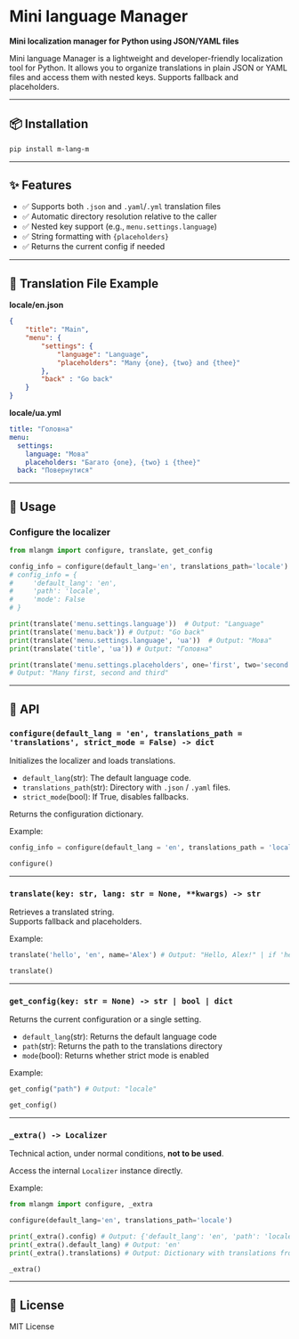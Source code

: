 # Mini language Manager

**Mini localization manager for Python using JSON/YAML files**

Mini language Manager is a lightweight and developer-friendly localization tool for Python. It allows you to organize translations in plain JSON or YAML files and access them with nested keys. Supports fallback and placeholders.

---

## 📦 Installation

```bash
pip install m-lang-m
```

---

## ✨ Features

- ✅ Supports both `.json` and `.yaml`/`.yml` translation files
- ✅ Automatic directory resolution relative to the caller
- ✅ Nested key support (e.g., `menu.settings.language`)
- ✅ String formatting with `{placeholders}`
- ✅ Returns the current config if needed

---

## 📁 Translation File Example

**locale/en.json**
```json
{
    "title": "Main",
    "menu": {
        "settings": {
            "language": "Language",
            "placeholders": "Many {one}, {two} and {thee}"
        },
        "back" : "Go back"
    }
}
```

**locale/ua.yml**
```yml
title: "Головна"
menu:
  settings:
    language: "Мова"
    placeholders: "Багато {one}, {two} і {thee}"
  back: "Повернутися"
```

---

## 🚀 Usage

### Configure the localizer

```python
from mlangm import configure, translate, get_config

config_info = configure(default_lang='en', translations_path='locale')
# config_info = {
#     'default_lang': 'en',
#     'path': 'locale',
#     'mode': False
# }

print(translate('menu.settings.language'))  # Output: "Language"
print(translate('menu.back')) # Output: "Go back"
print(translate('menu.settings.language', 'ua'))  # Output: "Мова"
print(translate('title', 'ua')) # Output: "Головна"

print(translate('menu.settings.placeholders', one='first', two='second', thee='third'))
# Output: "Many first, second and third"
```

---

## 🔧 API

### `configure(default_lang = 'en', translations_path = 'translations', strict_mode = False) -> dict`

Initializes the localizer and loads translations.

- `default_lang`(str): The default language code.
- `translations_path`(str): Directory with `.json` / `.yaml` files.
- `strict_mode`(bool): If True, disables fallbacks.

Returns the configuration dictionary.

Example:
```python
config_info = configure(default_lang = 'en', translations_path = 'locale', strict_mode = False)
```
```python
configure()
```
---

### `translate(key: str, lang: str = None, **kwargs) -> str`

Retrieves a translated string.  
Supports fallback and placeholders.

Example:
```python
translate('hello', 'en', name='Alex') # Output: "Hello, Alex!" | if 'hello' key -> "Hello, {name}!"
```
```python
translate()
```
---

### `get_config(key: str = None) -> str | bool | dict`

Returns the current configuration or a single setting.

- `default_lang`(str): Returns the default language code
- `path`(str): Returns the path to the translations directory
- `mode`(bool): Returns whether strict mode is enabled


Example:
```python
get_config("path") # Output: "locale"
```
```python
get_config()
```
---

### `_extra() -> Localizer`

Technical action, under normal conditions, **not to be used**.

Access the internal `Localizer` instance directly.

Example:
```python
from mlangm import configure, _extra

configure(default_lang='en', translations_path='locale')

print(_extra().config) # Output: {'default_lang': 'en', 'path': 'locale', 'mode': False}
print(_extra().default_lang) # Output: 'en'
print(_extra().translations) # Output: Dictionary with translations from the 'locale' folder
```
```python
_extra()
```
---

## 📄 License

MIT License